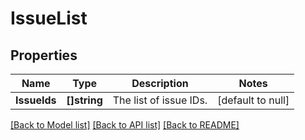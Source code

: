 # IssueList

## Properties
Name | Type | Description | Notes
------------ | ------------- | ------------- | -------------
**IssueIds** | **[]string** | The list of issue IDs. | [default to null]

[[Back to Model list]](../README.md#documentation-for-models) [[Back to API list]](../README.md#documentation-for-api-endpoints) [[Back to README]](../README.md)

